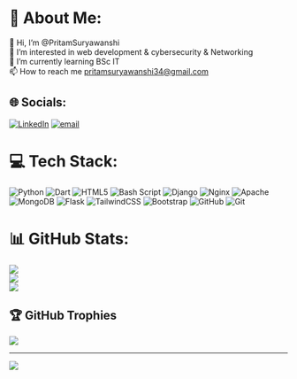 # 💫 About Me:
👋 Hi, I’m @PritamSuryawanshi<br>👀 I’m interested in web development & cybersecurity & Networking<br>🌱 I’m currently learning BSc IT<br>
📫 How to reach me pritamsuryawanshi34@gmail.com


## 🌐 Socials:
[![LinkedIn](https://img.shields.io/badge/LinkedIn-%230077B5.svg?logo=linkedin&logoColor=white)](https://www.linkedin.com/in/pritam-suryawanshi-186b76279?trk=contact-info) 
[![email](https://img.shields.io/badge/Email-D14836?logo=gmail&logoColor=white)](mailto:pritamsuryawanshi34@gmail.com) 

# 💻 Tech Stack:
![Python](https://img.shields.io/badge/python-3670A0?style=for-the-badge&logo=python&logoColor=ffdd54) ![Dart](https://img.shields.io/badge/dart-%230175C2.svg?style=for-the-badge&logo=dart&logoColor=white) ![HTML5](https://img.shields.io/badge/html5-%23E34F26.svg?style=for-the-badge&logo=html5&logoColor=white) ![Bash Script](https://img.shields.io/badge/bash_script-%23121011.svg?style=for-the-badge&logo=gnu-bash&logoColor=white) ![Django](https://img.shields.io/badge/django-%23092E20.svg?style=for-the-badge&logo=django&logoColor=white) ![Nginx](https://img.shields.io/badge/nginx-%23009639.svg?style=for-the-badge&logo=nginx&logoColor=white) ![Apache](https://img.shields.io/badge/apache-%23D42029.svg?style=for-the-badge&logo=apache&logoColor=white) ![MongoDB](https://img.shields.io/badge/MongoDB-%234ea94b.svg?style=for-the-badge&logo=mongodb&logoColor=white) ![Flask](https://img.shields.io/badge/flask-%23000.svg?style=for-the-badge&logo=flask&logoColor=white) ![TailwindCSS](https://img.shields.io/badge/tailwindcss-%2338B2AC.svg?style=for-the-badge&logo=tailwind-css&logoColor=white) ![Bootstrap](https://img.shields.io/badge/bootstrap-%238511FA.svg?style=for-the-badge&logo=bootstrap&logoColor=white) ![GitHub](https://img.shields.io/badge/github-%23121011.svg?style=for-the-badge&logo=github&logoColor=white) ![Git](https://img.shields.io/badge/git-%23F05033.svg?style=for-the-badge&logo=git&logoColor=white)
# 📊 GitHub Stats:
![](https://github-readme-stats.vercel.app/api?username=Pritamsuryawanshii&theme=radical&hide_border=false&include_all_commits=false&count_private=false)<br/>
![](https://nirzak-streak-stats.vercel.app/?user=Pritamsuryawanshii&theme=radical&hide_border=false)<br/>
![](https://github-readme-stats.vercel.app/api/top-langs/?username=Pritamsuryawanshii&theme=radical&hide_border=false&include_all_commits=false&count_private=false&layout=compact)

## 🏆 GitHub Trophies
![](https://github-profile-trophy.vercel.app/?username=Pritamsuryawanshii&theme=radical&no-frame=false&no-bg=true&margin-w=4)

---
[![](https://visitcount.itsvg.in/api?id=Pritamsuryawanshii&icon=4&color=3)](https://visitcount.itsvg.in)

<!-- Proudly created with GPRM ( https://gprm.itsvg.in ) -->
